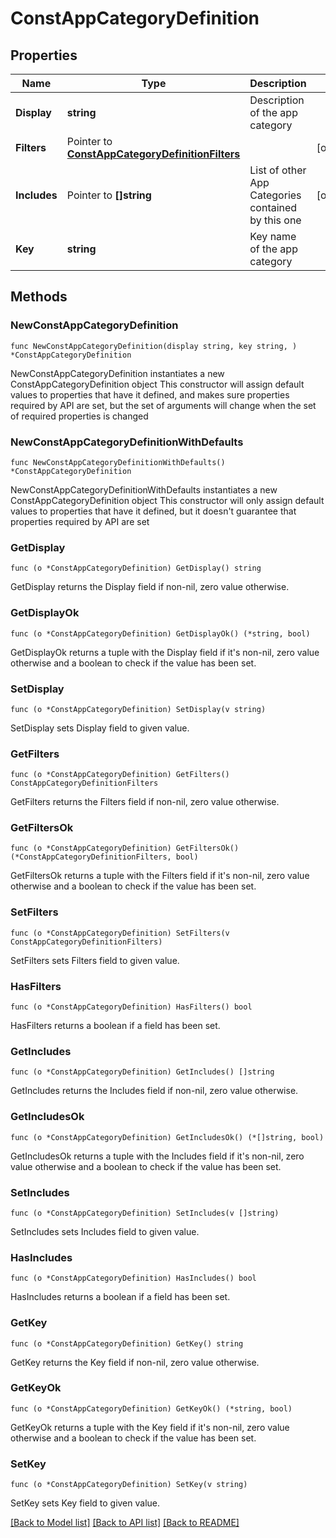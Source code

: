 # ConstAppCategoryDefinition

## Properties

Name | Type | Description | Notes
------------ | ------------- | ------------- | -------------
**Display** | **string** | Description of the app category | 
**Filters** | Pointer to [**ConstAppCategoryDefinitionFilters**](ConstAppCategoryDefinitionFilters.md) |  | [optional] 
**Includes** | Pointer to **[]string** | List of other App Categories contained by this one | [optional] 
**Key** | **string** | Key name of the app category | 

## Methods

### NewConstAppCategoryDefinition

`func NewConstAppCategoryDefinition(display string, key string, ) *ConstAppCategoryDefinition`

NewConstAppCategoryDefinition instantiates a new ConstAppCategoryDefinition object
This constructor will assign default values to properties that have it defined,
and makes sure properties required by API are set, but the set of arguments
will change when the set of required properties is changed

### NewConstAppCategoryDefinitionWithDefaults

`func NewConstAppCategoryDefinitionWithDefaults() *ConstAppCategoryDefinition`

NewConstAppCategoryDefinitionWithDefaults instantiates a new ConstAppCategoryDefinition object
This constructor will only assign default values to properties that have it defined,
but it doesn't guarantee that properties required by API are set

### GetDisplay

`func (o *ConstAppCategoryDefinition) GetDisplay() string`

GetDisplay returns the Display field if non-nil, zero value otherwise.

### GetDisplayOk

`func (o *ConstAppCategoryDefinition) GetDisplayOk() (*string, bool)`

GetDisplayOk returns a tuple with the Display field if it's non-nil, zero value otherwise
and a boolean to check if the value has been set.

### SetDisplay

`func (o *ConstAppCategoryDefinition) SetDisplay(v string)`

SetDisplay sets Display field to given value.


### GetFilters

`func (o *ConstAppCategoryDefinition) GetFilters() ConstAppCategoryDefinitionFilters`

GetFilters returns the Filters field if non-nil, zero value otherwise.

### GetFiltersOk

`func (o *ConstAppCategoryDefinition) GetFiltersOk() (*ConstAppCategoryDefinitionFilters, bool)`

GetFiltersOk returns a tuple with the Filters field if it's non-nil, zero value otherwise
and a boolean to check if the value has been set.

### SetFilters

`func (o *ConstAppCategoryDefinition) SetFilters(v ConstAppCategoryDefinitionFilters)`

SetFilters sets Filters field to given value.

### HasFilters

`func (o *ConstAppCategoryDefinition) HasFilters() bool`

HasFilters returns a boolean if a field has been set.

### GetIncludes

`func (o *ConstAppCategoryDefinition) GetIncludes() []string`

GetIncludes returns the Includes field if non-nil, zero value otherwise.

### GetIncludesOk

`func (o *ConstAppCategoryDefinition) GetIncludesOk() (*[]string, bool)`

GetIncludesOk returns a tuple with the Includes field if it's non-nil, zero value otherwise
and a boolean to check if the value has been set.

### SetIncludes

`func (o *ConstAppCategoryDefinition) SetIncludes(v []string)`

SetIncludes sets Includes field to given value.

### HasIncludes

`func (o *ConstAppCategoryDefinition) HasIncludes() bool`

HasIncludes returns a boolean if a field has been set.

### GetKey

`func (o *ConstAppCategoryDefinition) GetKey() string`

GetKey returns the Key field if non-nil, zero value otherwise.

### GetKeyOk

`func (o *ConstAppCategoryDefinition) GetKeyOk() (*string, bool)`

GetKeyOk returns a tuple with the Key field if it's non-nil, zero value otherwise
and a boolean to check if the value has been set.

### SetKey

`func (o *ConstAppCategoryDefinition) SetKey(v string)`

SetKey sets Key field to given value.



[[Back to Model list]](../README.md#documentation-for-models) [[Back to API list]](../README.md#documentation-for-api-endpoints) [[Back to README]](../README.md)


